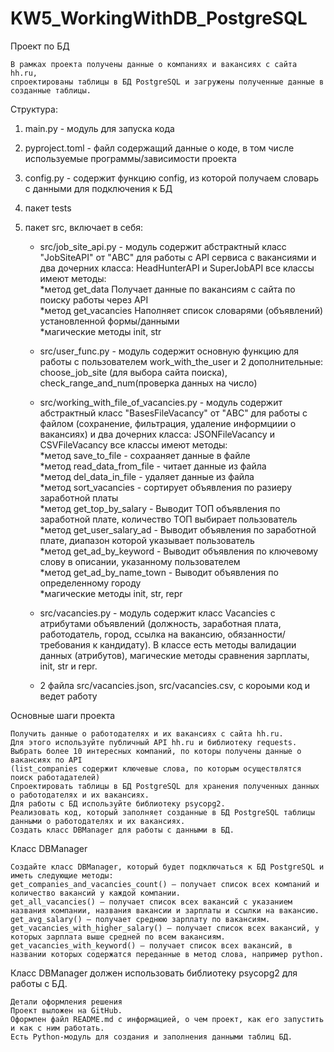# KW5_WorkingWithDB_PostgreSQL

Проект по БД

    В рамках проекта получены данные о компаниях и вакансиях с сайта hh.ru, 
    спроектированы таблицы в БД PostgreSQL и загружены полученные данные в созданные таблицы.

Структура:
1. main.py - модуль для запуска кода
2. pyproject.toml - файл содержащий данные о коде, в том числе используемые программы/зависимости проекта
3. config.py - содержит функцию config, из которой получаем словарь с данными для подключения к БД 
4. пакет tests
5. пакет src, включает в себя:

	- src/job_site_api.py - модуль содержит абстрактный класс "JobSiteAPI" от "ABC" для работы с API сервиса с вакансиями и два дочерних класса: HeadHunterAPI и SuperJobAPI
	все классы имеют методы:\
	*метод get_data Получает данные по вакансиям с сайта по поиску работы через API\
	*метод get_vacancies Наполняет список словарями (объявлений) установленной формы/данными\
	*магические методы init, str
	
	- src/user_func.py - модуль содержит основную функцию для работы с пользователем work_with_the_user и 2 дополнительные: choose_job_site (для выбора сайта поиска), check_range_and_num(проверка данных на число)
	
	- src/working_with_file_of_vacancies.py - модуль содержит абстрактный класс "BasesFileVacancy" от "ABC" для работы с файлом (сохранение, фильтрация, удаление информциии о вакансиях) и два дочерних класса: JSONFileVacancy и CSVFileVacancy
	все классы имеют методы:\
	*метод save_to_file - сохрааняет данные в файле\
	*метод read_data_from_file - читает данные из файла\
	*метод del_data_in_file - удаляет данные из файла\
	*метод sort_vacancies - сортирует объявления по разиеру заработной платы\
	*метод get_top_by_salary - Выводит ТОП объявления по заработной плате, количество ТОП выбирает пользователь\
	*метод get_user_salary_ad - Выводит объявления по заработной плате, диапазон которой указывает пользователь\
	*метод get_ad_by_keyword - Выводит объявления по ключевому слову в описании, указанному пользователем\
	*метод get_ad_by_name_town - Выводит объявления по определенному городу\
	*магические методы init, str, repr
	
	- src/vacancies.py - модуль содержит класс Vacancies с атрибутами объявлений (должность, заработная плата, работодатель, город, ссылка на вакансию, обязанности/требования к кандидату). В классе есть методы валидации данных (атрибутов), магические методы сравнения зарплаты, init, str и repr.
	
	- 2 файла src/vacancies.json, src/vacancies.csv, с короыми код и ведет работу

Основные шаги проекта

    Получить данные о работодателях и их вакансиях с сайта hh.ru. 
    Для этого используйте публичный API hh.ru и библиотеку requests.
    Выбрать более 10 интересных компаний, по которы получены данные о вакансиях по API 
    (list_companies содержит ключевые слова, по которым осуществлятся поиск работадателей)
    Спроектировать таблицы в БД PostgreSQL для хранения полученных данных о работодателях и их вакансиях. 
    Для работы с БД используйте библиотеку psycopg2.
    Реализовать код, который заполняет созданные в БД PostgreSQL таблицы данными о работодателях и их вакансиях.
    Создать класс DBManager для работы с данными в БД.

Класс DBManager

    Создайте класс DBManager, который будет подключаться к БД PostgreSQL и иметь следующие методы:
    get_companies_and_vacancies_count() — получает список всех компаний и количество вакансий у каждой компании.
    get_all_vacancies() — получает список всех вакансий с указанием названия компании, названия вакансии и зарплаты и ссылки на вакансию.
    get_avg_salary() — получает среднюю зарплату по вакансиям.
    get_vacancies_with_higher_salary() — получает список всех вакансий, у которых зарплата выше средней по всем вакансиям.
    get_vacancies_with_keyword() — получает список всех вакансий, в названии которых содержатся переданные в метод слова, например python.

Класс DBManager должен использовать библиотеку psycopg2 для работы с БД.

    Детали оформления решения
    Проект выложен на GitHub.
    Оформлен файл README.md с информацией, о чем проект, как его запустить и как с ним работать.
    Есть Python-модуль для создания и заполнения данными таблиц БД.
